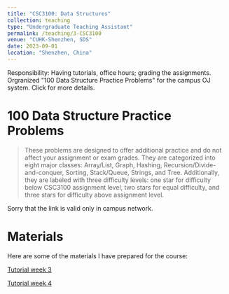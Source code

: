 ```yaml
---
title: "CSC3100: Data Structures"
collection: teaching
type: "Undergraduate Teaching Assistant"
permalink: /teaching/3-CSC3100
venue: "CUHK-Shenzhen, SDS"
date: 2023-09-01
location: "Shenzhen, China"
---
```


Responsibility: Having tutorials, office hours; grading the assignments. Orgranized "100 Data Structure Practice Problems" for the campus OJ system. Click for more details.

100 Data Structure Practice Problems
===

> These problems are designed to offer additional practice and do not affect your assignment or exam grades. They are categorized into eight major classes: Array/List, Graph, Hashing, Recursion/Divide-and-conquer, Sorting, Stack/Queue, Strings, and Tree. Additionally, they are labeled with three difficulty levels: one star for difficulty below CSC3100 assignment level, two stars for equal difficulty, and three stars for difficulty above assignment level.

Sorry that the link is valid only in campus network.

Materials
===

Here are some of the materials I have prepared for the course:

[Tutorial week 3](/files/teaching/Tutorial3_23fall_v5.pdf)

[Tutorial week 4](/files/teaching/Tutorial4_23fall_wed.pdf)

